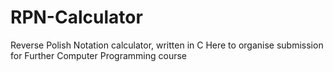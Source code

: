 # RPN-Calculator
Reverse Polish Notation calculator, written in C
Here to organise submission for Further Computer Programming course
